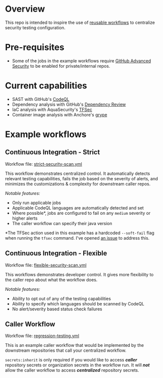 # Overview
This repo is intended to inspire the use of [reusable workflows](https://docs.github.com/en/actions/using-workflows/reusing-workflows) to centralize security testing configuration.

# Pre-requisites
- Some of the jobs in the example workflows require [GitHub Advanced Security](https://docs.github.com/en/get-started/learning-about-github/about-github-advanced-security) to be enabled for private/internal repos.

# Current capabilities
- SAST with GitHub's [CodeQL](https://codeql.github.com/)
- Dependency analysis with GitHub's [Dependency Review](https://docs.github.com/en/code-security/supply-chain-security/understanding-your-software-supply-chain/about-dependency-review)
- IaC analysis with AquaSecurity's [TFSec](https://github.com/aquasecurity/tfsec)
- Container image analysis with Anchore's [grype](https://github.com/anchore/scan-action)

# Example workflows
## Continuous Integration - Strict
Workflow file: [strict-security-scan.yml](https://github.com/callmegreg-demo-org/my-reusable-workflows/blob/main/.github/workflows/strict-security-scan.yml)

This workflow demonstrates centralized control. It automatically detects relevant testing capabilities, fails the job based on the severity of alerts, and minimizes the customizations & complexity for downstream caller repos.

_Notable features:_
- Only run applicable jobs
- Applicable CodeQL languages are automatically detected and set
- Where possible*, jobs are configured to fail on any `medium` severity or higher alerts
- The caller workflow can specify their java version

*The TFSec action used in this example has a hardcoded `--soft-fail` flag when running the `tfsec` command. I've opened [an issue](https://github.com/aquasecurity/tfsec-sarif-action/issues/41) to address this.

## Continuous Integration - Flexible
Workflow file: [flexible-security-scan.yml](https://github.com/callmegreg-demo-org/my-reusable-workflows/blob/main/.github/workflows/flexible-security-scan.yml)

This workflows demonstrates developer control. It gives more flexibility to the caller repo about what the workflow does.

_Notable features:_
- Ability to opt out of any of the testing capabilities
- Ability to specify which languages should be scanned by CodeQL
- No alert/severity based status check failures

## Caller Workflow
Workflow file: [regression-testing.yml](https://github.com/callmegreg-demo-org/my-reusable-workflows/blob/main/.github/workflows/regression-testing.yml)

This is an example caller workflow that would be implemented by the downstream repositories that call your centralized workflow.

`secrets:inherit` is only required if you would like to access **_caller_** repository secrets or organization secrets in the workflow run. It will **_not_** allow the caller workflow to access **_centralized_** repository secrets.
